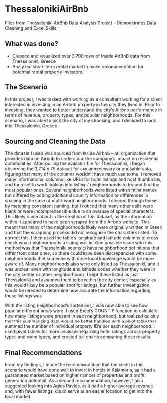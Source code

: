# ThessalonikiAirBnb
Files from Thessaloniki AirBnb Data Analysis Project - Demonstrates Data Cleaning and Excel Skills


## What was done?
- Cleaned and visualized over 3,700 rows of Inside AirBnB data from Thessaloniki, Greece
- Analyzed short-term rental market to make recommendation for potential rental property investors.

## The Scenario

In this project, I was tasked with working as a consultant working for a client interested in investing in an Airbnb property in the city they lived in. Prior to investing, they wanted to better understand the city’s Airbnb performance in terms of revenue, property types, and popular neighborhoods. For this scenario, I was able to pick the city of my choosing, and I decided to look into Thessaloniki, Greece.


## Sourcing and Cleaning the Data

The dataset I used was sourced from Inside Airbnb – an organization that provides data on Airbnb to understand the company’s impact on residential communities. After pulling the available file for Thessaloniki, I began observing the 3,714 x 75 dataset for any unnecessary or unusable data, figuring that many of the columns wouldn’t have much use to me.  I removed many informational columns like URLs for hotel listings and host thumbnails, and then set to work looking into listings’ neighborhoods to try and find the most popular ones. Several neighborhoods were listed with similar names but differed by adding additional country information or differences in spacing in the case of multi-word neighborhoods. I cleared through these by matching consistent naming, but I noticed that many other cells were blank or were incomprehensible due to an overuse of special characters. This likely came about in the creation of this dataset, as the information within it appeared to have been scraped from the Airbnb website. This meant that many of the neighborhoods likely were originally written in Greek and that the scrapping process did not recognize the characters listed. To correct this, I then used the table’s longitude and latitude columns to cross check what neighborhoods a listing was in. One possible issue with this method was that Thessaloniki seems to have neighborhood definitions that differ from older ones, so there could have been discrepancies with some neighborhoods that someone with more local knowledge would be more aware of. Many neighborhoods also were only listed as Thessaloniki, and it was unclear even with longitude and latitude codes whether they were in the city center or other neighborhoods. I kept these listed as just Thessaloniki and assumed them to be within the city center, especially as this would likely be a popular spot for listings, but further investigation would be needed to determine how accurate the information regarding these listings was. 

With the listing neighborhood’s sorted out, I was now able to see how popular different areas were. I used Excel’s COUNTIF function to calculate how many listings were present in each neighborhood, but realized quickly that this summarizing data would be better handled with a pivot table that summed the number of individual property ID’s per each neighborhood. I used pivot tables for more analyses regarding hotel ratings across property types and room types, and created bar charts comparing these results. 


## Final Recommendations

From my findings, I made the recommendation that the client in this scenario would have done well to invest in hotels in Kalamaria, as it had a guaranteed market based on higher number of properties and profit generation potential. As a second recommendation, however, I also suggested looking into Agios Pavlos, as it had a higher average revenue and, with fewer listings, could serve as an easier location to get into the local market.
